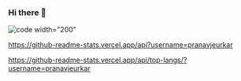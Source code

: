 
### Hi there 👋


![code](https://user-images.githubusercontent.com/60751023/125091771-55b9a480-e0ee-11eb-9b50-294152421ff9.png) width="200"


https://github-readme-stats.vercel.app/api?username=pranavjeurkar

https://github-readme-stats.vercel.app/api/top-langs/?username=pranavjeurkar



[1.1]: http://i.imgur.com/tXSoThF.png (twitter icon with padding)
[2.1]: http://i.imgur.com/P3YfQoD.png (facebook icon with padding)
[6.1]: http://i.imgur.com/0o48UoR.png (github icon with padding)

<!-- icons without padding -->

[1.2]: http://i.imgur.com/wWzX9uB.png (twitter icon without padding)
[2.2]: https://img.shields.io/badge/LinkedIn-0077B5?style=for-the-badge&logo=linkedin&logoColor=white
[6.2]: http://i.imgur.com/9I6NRUm.png (github icon without padding)


<!-- links to your social media accounts -->
<!-- update these accordingly -->

[1]: https://twitter.com/pranav_jeurkar
[2]: https://www.linkedin.com/in/pranav-jeurkar-77a134176/
[6]: https://github.com/PranavJeurkar

<!-- Please don't remove this: Grab your social icons from https://github.com/carlsednaoui/gitsocial -->
